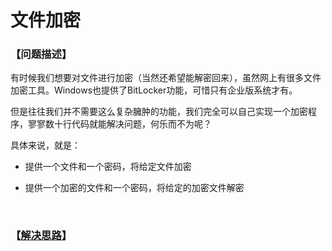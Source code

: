 # 文件加密
### 【问题描述】

有时候我们想要对文件进行加密（当然还希望能解密回来），虽然网上有很多文件加密工具。Windows也提供了BitLocker功能，可惜只有企业版系统才有。

但是往往我们并不需要这么复杂臃肿的功能，我们完全可以自己实现一个加密程序，寥寥数十行代码就能解决问题，何乐而不为呢？

具体来说，就是：

* 提供一个文件和一个密码，将给定文件加密

* 提供一个加密的文件和一个密码，将给定的加密文件解密

  ​

### 【[解决思路](solution.md)】

